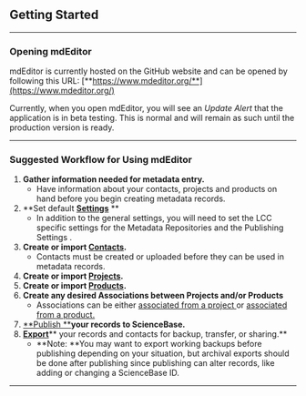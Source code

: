 ## Getting Started

---

### Opening mdEditor

mdEditor is currently hosted on the GitHub website and can be opened by following this URL: [**https://www.mdeditor.org/**](https://www.mdeditor.org/)

Currently, when you open mdEditor, you will see an _Update Alert_ that the application is in beta testing. This is normal and will remain as such until the production version is ready.

---

### Suggested Workflow for Using mdEditor

1. **Gather information needed for metadata entry.**
   * Have information about your contacts, projects and products on hand before you begin creating metadata records. 
2. **Set default **[**Settings**](/settings.md)** **
   * In addition to the general settings, you will need to set the LCC specific settings for the Metadata Repositories and the Publishing Settings .
3. **Create or import **[**Contacts**](/contacts.md)**.**
   * Contacts must be created or uploaded before they can be used in metadata records. 
4. **Create or import **[**Projects**](/project-entry-guidance.md)**.**
5. **Create or import **[**Products**](/product-entry-guidance.md)**.**
6. **Create any desired Associations between Projects and/or Products**
   * Associations can be either [associated from a project ](/record/main/associating-records.md)or [associated from a product.](/product-entry-guidance/associating-records-products.md)
7. [**Publish **](/publish.md)**your records to ScienceBase.**
8. [**Export**](/data-management.md)** your records and contacts for backup, transfer, or sharing.**
   * **Note: **You may want to export working backups before publishing depending on your situation, but archival exports should be done after publishing since publishing can alter records, like adding or changing a ScienceBase ID.

---




